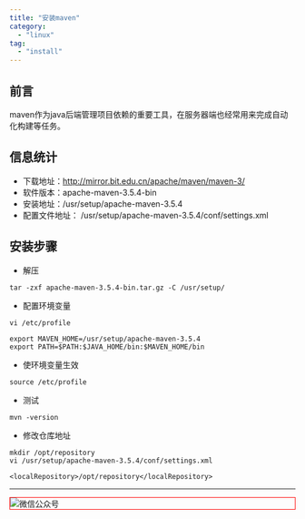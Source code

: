 ```yaml
---
title: "安装maven"
category:
  - "linux"
tag:
  - "install"
---
```


## 前言

maven作为java后端管理项目依赖的重要工具，在服务器端也经常用来完成自动化构建等任务。

## 信息统计

- 下载地址：http://mirror.bit.edu.cn/apache/maven/maven-3/
- 软件版本：apache-maven-3.5.4-bin
- 安装地址：/usr/setup/apache-maven-3.5.4
- 配置文件地址： /usr/setup/apache-maven-3.5.4/conf/settings.xml

## 安装步骤

- 解压

```shell
tar -zxf apache-maven-3.5.4-bin.tar.gz -C /usr/setup/
```

- 配置环境变量

```shell
vi /etc/profile

export MAVEN_HOME=/usr/setup/apache-maven-3.5.4
export PATH=$PATH:$JAVA_HOME/bin:$MAVEN_HOME/bin
```

- 使环境变量生效

```shell
source /etc/profile
```

- 测试

```shell
mvn -version
```

- 修改仓库地址

```shell
mkdir /opt/repository
vi /usr/setup/apache-maven-3.5.4/conf/settings.xml

<localRepository>/opt/repository</localRepository>
```
---

<img style="border:1px red solid; display:block; margin:0 auto;" src="https://tianqingxiaozhu.oss-cn-shenzhen.aliyuncs.com/img/qrcode.jpg" alt="微信公众号" />

